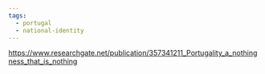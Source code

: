 ```yaml
---
tags:
  - portugal
  - national-identity
---
```

https://www.researchgate.net/publication/357341211_Portugality_a_nothingness_that_is_nothing